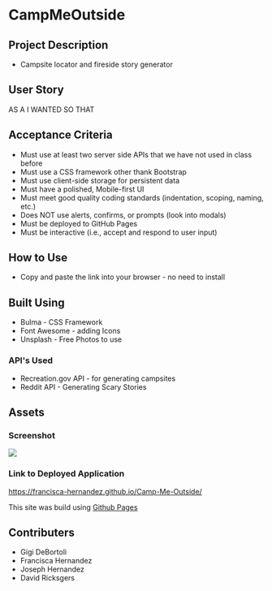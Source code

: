 # CampMeOutside 

## Project Description

* Campsite locator and fireside story generator

## User Story

AS A 
I WANTED
SO THAT 

## Acceptance Criteria

*  Must use at least two server side APIs that we have not used in class before
*  Must use a CSS framework other thank Bootstrap
*  Must use client-side storage for persistent data
*  Must have a polished, Mobile-first UI
*  Must meet good quality coding standards (indentation, scoping, naming, etc.)  
*  Does NOT use alerts, confirms, or prompts (look into modals)
*  Must be deployed to GitHub Pages
*  Must be interactive (i.e., accept and respond to user input)

## How to Use 

* Copy and paste the link into your browser - no need to install
 
## Built Using

* Bulma - CSS Framework
* Font Awesome - adding Icons
* Unsplash - Free Photos to use

### API's Used

* Recreation.gov API - for generating campsites
* Reddit API - Generating Scary Stories

## Assets 

### Screenshot 

<!-- Make sure to resize the pictures so they fit appropriately  -->
![](./assets/####)

### Link to Deployed Application

https://francisca-hernandez.github.io/Camp-Me-Outside/

This site was build using [Github Pages]()

## Contributers

* Gigi DeBortoli
* Francisca Hernandez
* Joseph Hernandez
* David Ricksgers


